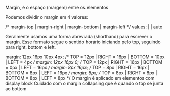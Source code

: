 Margin, é o espaço (margem) entre os elementos

Podemos dividir o margin em 4 valores:

/* margin-top | margin-right | margin-bottom | margin-left */
values: <length> | <percentage> | auto

Geralmente usamos uma forma abreviada (shorthand) para escrever o margin. Esse formato segue o sentido horário iniciando pelo top, seguindo para right, bottom e left.

margin: 12px 16px 10px 4px; /* TOP = 12px | RIGHT = 16px | BOTTOM = 10px | LEFT = 4px */
margin: 12px 16px 0; /* TOP = 12px | RIGHT = 16px | BOTTOM = 0px | LEFT = 16px */
margin: 8px 16px; /* TOP = 8px | RIGHT = 16px | BOTTOM = 8px | LEFT = 16px */
margin: 8px; /* TOP = 8px | RIGHT = 8px | BOTTOM = 8px | LEFT = 8px */
O margin é aplicado em elementos com display block
Cuidado com o margin collapsing que é quando o top se junta ao bottom
